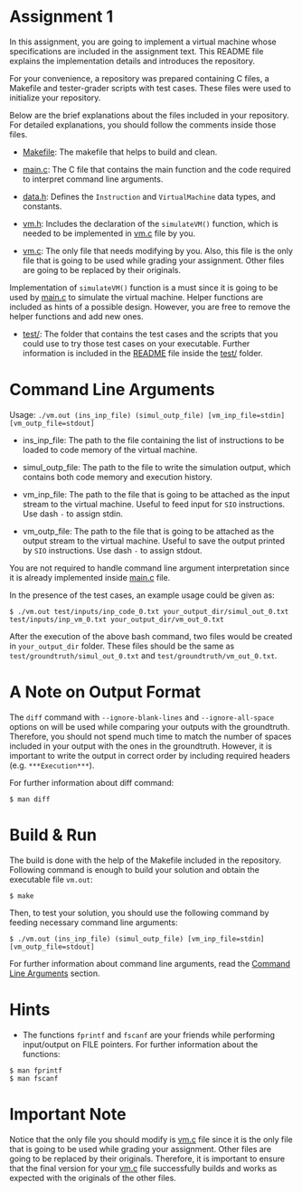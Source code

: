 # Assignment 1
In this assignment, you are going to implement a virtual machine whose specifications are included in the assignment text. This README file explains the implementation details and introduces the repository.

For your convenience, a repository was prepared containing C files, a Makefile and tester-grader scripts with test cases. These files were used to initialize your repository.

Below are the brief explanations about the files included in your repository. For detailed explanations, you should follow the comments inside those files.

* [Makefile](Makefile): The makefile that helps to build and clean.

* [main.c](main.c): The C file that contains the main function and the code required to interpret command line arguments.

* [data.h](data.h): Defines the `Instruction` and `VirtualMachine` data types, and constants.

* [vm.h](vm.h): Includes the declaration of the `simulateVM()` function, which is needed to be implemented in [vm.c](vm.c) file by you.

* [vm.c](vm.c): The only file that needs modifying by you. Also, this file is the only file that is going to be used while grading your assignment. Other files are going to be replaced by their originals.

Implementation of `simulateVM()` function is a must since it is going to be used by [main.c](main.c) to simulate the virtual machine. Helper functions are included as hints of a possible design. However, you are free to remove the helper functions and add new ones.

* [test/](test/): The folder that contains the test cases and the scripts that you could use to try those test cases on your executable. Further information is included in the [README](test/README.md) file inside the [test/](test/) folder.

# Command Line Arguments
Usage: `./vm.out (ins_inp_file) (simul_outp_file) [vm_inp_file=stdin] [vm_outp_file=stdout]`

* ins_inp_file: The path to the file containing the list of instructions to be loaded to code memory of the virtual machine.

* simul_outp_file: The path to the file to write the simulation output, which contains both code memory and execution history.

* vm_inp_file: The path to the file that is going to be attached as the input stream to the virtual machine. Useful to feed input for `SIO` instructions. Use dash `-` to assign stdin.

* vm_outp_file: The path to the file that is going to be attached as the output stream to the virtual machine. Useful to save the output printed by `SIO` instructions. Use dash `-` to assign stdout.

You are not required to handle command line argument interpretation since it is already implemented inside [main.c](main.c) file.

In the presence of the test cases, an example usage could be given as:
```
$ ./vm.out test/inputs/inp_code_0.txt your_output_dir/simul_out_0.txt test/inputs/inp_vm_0.txt your_output_dir/vm_out_0.txt
```
After the execution of the above bash command, two files would be created in `your_output_dir` folder. These files should be the same as `test/groundtruth/simul_out_0.txt` and `test/groundtruth/vm_out_0.txt`.

# A Note on Output Format
The `diff` command with `--ignore-blank-lines` and `--ignore-all-space` options on will be used while comparing your outputs with the groundtruth. Therefore, you should not spend much time to match the number of spaces included in your output with the ones in the groundtruth. However, it is important to write the output in correct order by including required headers (e.g. `***Execution***`).

For further information about diff command:
```
$ man diff
```
# Build & Run
The build is done with the help of the Makefile included in the repository. Following command is enough to build your solution and obtain the executable file `vm.out`:
```
$ make
```
Then, to test your solution, you should use the following command by feeding necessary command line arguments:

```
$ ./vm.out (ins_inp_file) (simul_outp_file) [vm_inp_file=stdin] [vm_outp_file=stdout]
```

For further information about command line arguments, read the [Command Line Arguments](#command-line-arguments) section.


# Hints
* The functions `fprintf` and `fscanf` are your friends while performing input/output on FILE pointers. For further information about the functions:
```
$ man fprintf
$ man fscanf
```

# Important Note

Notice that the only file you should modify is [vm.c](vm.c) file since it is the only file that is going to be used while grading your assignment. Other files are going to be replaced by their originals. Therefore, it is important to ensure that the final version for your [vm.c](vm.c) file successfully builds and works as expected with the originals of the other files.
